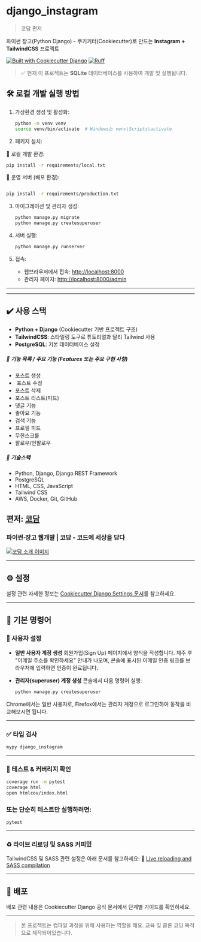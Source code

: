 # django\_instagram

> 코담 편저

파이썬 장고(Python Django) - 쿠키커터(Cookiecutter)로 만드는 **Instagram + TailwindCSS** 프로젝트

[![Built with Cookiecutter Django](https://img.shields.io/badge/built%20with-Cookiecutter%20Django-ff69b4.svg?logo=cookiecutter)](https://github.com/cookiecutter/cookiecutter-django/)
[![Ruff](https://img.shields.io/endpoint?url=https://raw.githubusercontent.com/astral-sh/ruff/main/assets/badge/v2.json)](https://github.com/astral-sh/ruff)


> ✅ 현재 이 프로젝트는 **SQLite** 데이터베이스를 사용하여 개발 및 실행됩니다.

## 🛠️ 로컬 개발 실행 방법

1. 가상환경 생성 및 활성화:
    ```bash
    python -m venv venv
    source venv/bin/activate  # Windows는 venv\Scripts\activate
    ```

2. 패키지 설치:

🔹 로컬 개발 환경:
```bash
pip install -r requirements/local.txt

```

🔹 운영 서버 (배포 환경):
```bash

pip install -r requirements/production.txt

```



3. 마이그레이션 및 관리자 생성:
    ```bash
    python manage.py migrate
    python manage.py createsuperuser
    ```

4. 서버 실행:
    ```bash
    python manage.py runserver
    ```

5. 접속:
    - 웹브라우저에서 접속: [http://localhost:8000](http://localhost:8000)
    - 관리자 페이지: [http://localhost:8000/admin](http://localhost:8000/admin)

---



---

## ✔️ 사용 스택

- **Python + Django** (Cookiecutter 기반 프로젝트 구조)
- **TailwindCSS**: 스타일링 도구로 튜토리얼과 달리 Tailwind 사용
- **PostgreSQL**: 기본 데이터베이스 설정



##### 📌 기능 목록 / 주요 기능 (Features 또는 주요 구현 사항)

* 포스트 생성
*  포스트 수정
* 포스트 삭제
* 포스트 리스트(피드)
* 댓글 기능
* 좋아요 기능
* 검색 기능
* 프로필 피드
* 무한스크룰
* 팔로우/언팔로우


##### 📌 기술스택
- Python, Django, Django REST Framework
- PostgreSQL
- HTML, CSS, JavaScript
- Tailwind CSS
- AWS, Docker, Git, GitHub




## 편저: [코담](https://codam.kr/)

### 파이썬·장고 웹개발 | 코담 - 코드에 세상을 담다

[![코담 소개 이미지](https://codam.kr/assets/images/og-image.jpg)](https://codam.kr/)

---



## ⚙️ 설정

설정 관련 자세한 정보는 [Cookiecutter Django Settings 문서](https://cookiecutter-django.readthedocs.io/en/latest/1-getting-started/settings.html)를 참고하세요.

---

## 💠 기본 명령어

### 👤 사용자 설정

* **일반 사용자 계정 생성**
  회원가입(Sign Up) 페이지에서 양식을 작성합니다.
  제주 후 "이메일 주소를 확인하세요" 안내가 나오며,
  콘솔에 표시된 이메일 인증 링크를 브라우저에 입력하면 인증이 완료됩니다.

* **관리자(superuser) 계정 생성**
  콘솔에서 다음 명령어 실행:

  ```bash
  python manage.py createsuperuser
  ```

Chrome에서는 일반 사용자로, Firefox에서는 관리자 계정으로 로그인하여 동작을 비교해보시면 됩니다.

---

### ✅ 타입 검사

```bash
mypy django_instagram
```

---

### 🧪 테스트 & 커버리지 확인

```bash
coverage run -m pytest
coverage html
open htmlcov/index.html
```

### 또는 단순히 테스트만 실행하려면:

```bash
pytest
```

---

### ♻️ 라이브 리로딩 및 SASS 커피밌

TailwindCSS 및 SASS 관련 설정은 아래 문서를 참고하세요:
🔗 [Live reloading and SASS compilation](https://cookiecutter-django.readthedocs.io/en/latest/2-local-development/developing-locally.html#using-webpack-or-gulp)

---

## 🚀 배포

배포 관련 내용은 Cookiecutter Django 공식 문서에서 단계별 가이드를 확인하세요.

---

> 본 프로젝트는 컴파일 과정을 위해 사용하는 역할을 해요. 교육 및 클론 코딩 목적으로 제작되어있습니다.
